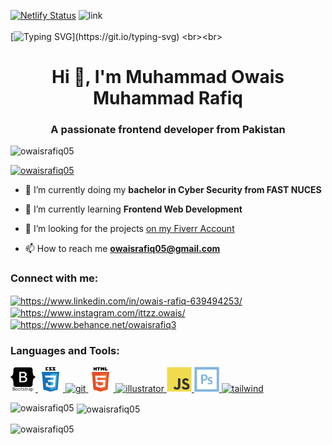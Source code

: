 [![Netlify Status](https://api.netlify.com/api/v1/badges/f31400c3-bbbf-4d81-88ad-6bb6942b8fcf/deploy-status)](https://app.netlify.com/sites/abdullahro/deploys)
![link](https://github.com/abdullahshafiq-20/abdullahshafiq-20/blob/main/banner.gif)
<br> <br>
[![Typing SVG](https://readme-typing-svg.herokuapp.com?font=Fira+Code&weight=700&size=46&duration=4000&pause=1000&color=02AB9E&center=true&vCenter=true&width=1100&lines=Hey%2C+Folks!;This+is+%22Abdullah+Shafiq%22;Nice+to+meet+you!)](https://git.io/typing-svg)
<br><br>


<h1 align="center">Hi 👋, I'm Muhammad Owais Muhammad Rafiq</h1>
<h3 align="center">A passionate frontend developer from Pakistan</h3>

<p align="left"> <img src="https://komarev.com/ghpvc/?username=owaisrafiq05&label=Profile%20views&color=0e75b6&style=flat" alt="owaisrafiq05" /> </p>

<p align="left"> <a href="https://github.com/ryo-ma/github-profile-trophy"><img src="https://github-profile-trophy.vercel.app/?username=owaisrafiq05" alt="owaisrafiq05" /></a> </p>

- 🔭 I’m currently doing my **bachelor in Cyber Security from FAST NUCES**

- 🌱 I’m currently learning **Frontend Web Development**

- 🤝 I’m looking for the projects [on my Fiverr Account](https://www.fiverr.com/owaisrafiq133?up_rollout=true)

- 📫 How to reach me **owaisrafiq05@gmail.com**

<h3 align="left">Connect with me:</h3>
<p align="left">
<a href="https://linkedin.com/in/https://www.linkedin.com/in/owais-rafiq-639494253/" target="blank"><img align="center" src="https://raw.githubusercontent.com/rahuldkjain/github-profile-readme-generator/master/src/images/icons/Social/linked-in-alt.svg" alt="https://www.linkedin.com/in/owais-rafiq-639494253/" height="30" width="40" /></a>
<a href="https://instagram.com/https://www.instagram.com/ittzz.owais/" target="blank"><img align="center" src="https://raw.githubusercontent.com/rahuldkjain/github-profile-readme-generator/master/src/images/icons/Social/instagram.svg" alt="https://www.instagram.com/ittzz.owais/" height="30" width="40" /></a>
<a href="https://www.behance.net/https://www.behance.net/owaisrafiq3" target="blank"><img align="center" src="https://raw.githubusercontent.com/rahuldkjain/github-profile-readme-generator/master/src/images/icons/Social/behance.svg" alt="https://www.behance.net/owaisrafiq3" height="30" width="40" /></a>
</p>

<h3 align="left">Languages and Tools:</h3>
<p align="left"> <a href="https://getbootstrap.com" target="_blank" rel="noreferrer"> <img src="https://raw.githubusercontent.com/devicons/devicon/master/icons/bootstrap/bootstrap-plain-wordmark.svg" alt="bootstrap" width="40" height="40"/> </a> <a href="https://www.w3schools.com/css/" target="_blank" rel="noreferrer"> <img src="https://raw.githubusercontent.com/devicons/devicon/master/icons/css3/css3-original-wordmark.svg" alt="css3" width="40" height="40"/> </a> <a href="https://git-scm.com/" target="_blank" rel="noreferrer"> <img src="https://www.vectorlogo.zone/logos/git-scm/git-scm-icon.svg" alt="git" width="40" height="40"/> </a> <a href="https://www.w3.org/html/" target="_blank" rel="noreferrer"> <img src="https://raw.githubusercontent.com/devicons/devicon/master/icons/html5/html5-original-wordmark.svg" alt="html5" width="40" height="40"/> </a> <a href="https://www.adobe.com/in/products/illustrator.html" target="_blank" rel="noreferrer"> <img src="https://www.vectorlogo.zone/logos/adobe_illustrator/adobe_illustrator-icon.svg" alt="illustrator" width="40" height="40"/> </a> <a href="https://developer.mozilla.org/en-US/docs/Web/JavaScript" target="_blank" rel="noreferrer"> <img src="https://raw.githubusercontent.com/devicons/devicon/master/icons/javascript/javascript-original.svg" alt="javascript" width="40" height="40"/> </a> <a href="https://www.photoshop.com/en" target="_blank" rel="noreferrer"> <img src="https://raw.githubusercontent.com/devicons/devicon/master/icons/photoshop/photoshop-line.svg" alt="photoshop" width="40" height="40"/> </a> <a href="https://tailwindcss.com/" target="_blank" rel="noreferrer"> <img src="https://www.vectorlogo.zone/logos/tailwindcss/tailwindcss-icon.svg" alt="tailwind" width="40" height="40"/> </a> </p>

<p><img align="left" src="https://github-readme-stats.vercel.app/api/top-langs?username=owaisrafiq05&show_icons=true&locale=en&layout=compact" alt="owaisrafiq05" /></p>

<p>&nbsp;<img align="center" src="https://github-readme-stats.vercel.app/api?username=owaisrafiq05&show_icons=true&locale=en" alt="owaisrafiq05" /></p>

<p><img align="center" src="https://github-readme-streak-stats.herokuapp.com/?user=owaisrafiq05&" alt="owaisrafiq05" /></p>

